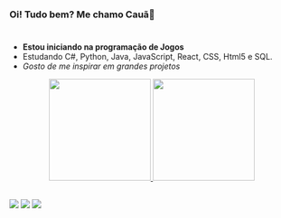 ### Oi! Tudo bem? Me chamo Cauã👋<h1>

 - **Estou iniciando na programação de Jogos** 
-  Estudando C#, Python, Java, JavaScript, React, CSS, Html5 e SQL.
-  *Gosto de me inspirar em grandes projetos*

  <div align="center">
  <a href="https://github.com/caffe0">
  <img height="180em" src="https://github-readme-stats.vercel.app/api?username=caffe0&show_icons=true&theme=dark&include_all_commits=true&count_private=true"/>
  <img height="180em" src="https://github-readme-stats.vercel.app/api/top-langs/?username=caffe0&layout=compact&langs_count=7&theme=dark"/>
</div>
    
 

</div>
    
    
##
  <div> 
  <a href="https://instagram.com/caua_hmoura" target="_blank"><img src="https://img.shields.io/badge/-Instagram-%23E4405F?style=for-the-badge&logo=instagram&logoColor=white" target="_blank"></a>
 	<a href="https://www.twitch.tv/caffe_1" target="_blank"><img src="https://img.shields.io/badge/Twitch-9146FF?style=for-the-badge&logo=twitch&logoColor=white" target="_blank"></a>
  <a href = "mailto:cauahmourarodrigues@gmail.com"><img src="https://img.shields.io/badge/Gmail-D14836?style=for-the-badge&logo=gmail&logoColor=white" target="_blank"></a>
</div>
